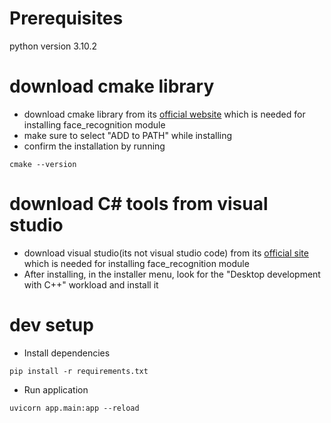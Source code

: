 # Prerequisites
python version 3.10.2

# download cmake library 
- download cmake library from its [official website](https://cmake.org/download/) which is needed for installing face_recognition module
- make sure to select "ADD to PATH" while installing
- confirm the installation by running 
```
cmake --version
```

# download C# tools from visual studio
- download visual studio(its not visual studio code) from its [official site](https://visualstudio.microsoft.com/downloads/) which is needed for installing face_recognition module
- After installing, in the installer menu, look for the "Desktop development with C++" workload and install it

# dev setup
- Install dependencies

```
pip install -r requirements.txt
```
- Run application

```
uvicorn app.main:app --reload
```